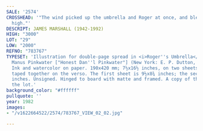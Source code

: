 ```yaml
---
SALE: '2574'
CROSSHEAD: '"The wind picked up the umbrella and Roger at once, and blew them very
  high."'
DESCRIPT: JAMES MARSHALL (1942-1992)
HIGH: "3000"
LOT: "29"
LOW: "2000"
REFNO: "783767"
TYPESET: 'Illustration for double-page spread in <i>Roger''s Umbrella</i> by Daniel
  Manus Pinkwater ["Honest Dan''l Pinkwater"] (New York: E. P. Dutton, Inc., 1982).
  Ink and watercolor on paper. 190x420 mm; 7½x16½ inches, on two sheets, which are
  taped together on the verso. The first sheet is 9½x8¾ inches; the second is 9x8¾
  inches. Unsigned. Hinged to board with matte and framed. A copy of the book accompanies
  the lot.'
background_color: "#ffffff"
pullquote: ''
year: 1982
images:
- "/v1622664522/2574/783767_VIEW_02_02.jpg"

---
```

